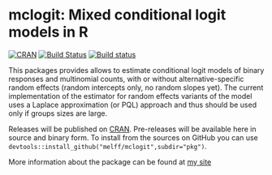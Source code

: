
# mclogit: Mixed conditional logit models in R 

[![CRAN](http://www.r-pkg.org/badges/version/mclogit)](http://cran.rstudio.com/package=mclogit)
[![Build Status](https://travis-ci.org/melff/mclogit.svg?branch=master)](https://travis-ci.org/melff/mclogit) 
[![Build status](https://ci.appveyor.com/api/projects/status/289k656f3jsbotd2?svg=true)](https://ci.appveyor.com/project/melff/mclogit)

This packages provides allows to estimate conditional logit models of binary responses and multinomial counts, with or without alternative-specific random effects (random intercepts only, no random slopes yet). The current implementation of the estimator for random effects variants of the model uses a Laplace approximation (or PQL) approach and thus should be used only if groups sizes are large.

Releases will be published on [CRAN](http://cran.r-project.org/package=mclogit). Pre-releases will be available here in source and binary form. To install from the sources on GitHub you can use `devtools::install_github("melff/mclogit",subdir="pkg")`.

More information about the package can be found at [my site](http://www.elff.eu/software/mclogit/)
